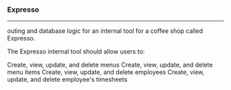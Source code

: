 ### Expresso
***
outing and database logic for an internal tool for a coffee shop called Expresso.

The Expresso internal tool should allow users to:

Create, view, update, and delete menus
Create, view, update, and delete menu items
Create, view, update, and delete employees
Create, view, update, and delete employee's timesheets